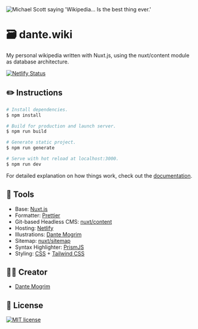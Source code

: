 <img src="https://media.giphy.com/media/9CGHugNfh1CSomfsnZ/giphy.gif" alt="Michael Scott saying 'Wikipedia... Is the best thing ever.'">

#  :card_file_box: dante.wiki
My personal wikipedia written with Nuxt.js, using the nuxt/content module as database architecture.

[![Netlify Status](https://api.netlify.com/api/v1/badges/f6622098-4c78-434e-8c59-901f46fadc73/deploy-status)](https://app.netlify.com/sites/dante-wiki/deploys)

## :pencil2: Instructions

```bash
# Install dependencies.
$ npm install

# Build for production and launch server.
$ npm run build

# Generate static project.
$ npm run generate

# Serve with hot reload at localhost:3000.
$ npm run dev
```

For detailed explanation on how things work, check out the [documentation](https://nuxtjs.org).

## :paperclip: Tools
- Base: [Nuxt.js](https://nuxtjs.org/)
- Formatter: [Prettier](https://prettier.io/)
- Git-based Headless CMS: [nuxt/content](https://content.nuxtjs.org/)
- Hosting: [Netlify](https://www.netlify.com/)
- Illustrations: [Dante Mogrim](https://www.dante.wiki/)
- Sitemap: [nuxt/sitemap](https://sitemap.nuxtjs.org/)
- Syntax Highlighter: [PrismJS](https://prismjs.com/)
- Styling: [CSS](https://www.w3.org/Style/CSS/Overview.en.html) + [Tailwind CSS](https://tailwindcss.com/)


## :man_technologist: Creator
- [Dante Mogrim](https://www.dante.wiki/)

## :page_with_curl: License
[![MIT license](https://img.shields.io/badge/License-MIT-blue.svg)](https://lbesson.mit-license.org/)
